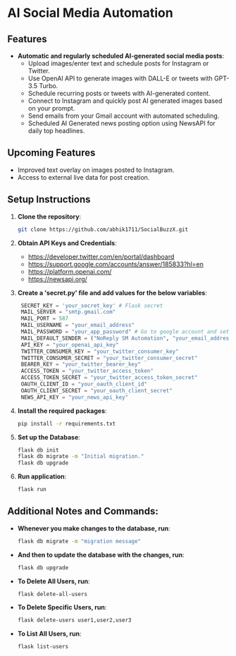 # AI Social Media Automation

## Features

- **Automatic and regularly scheduled AI-generated social media posts**:
  - Upload images/enter text and schedule posts for Instagram or Twitter.
  - Use OpenAI API to generate images with DALL-E or tweets with GPT-3.5 Turbo.
  - Schedule recurring posts or tweets with AI-generated content.
  - Connect to Instagram and quickly post AI generated images based on your prompt.
  - Send emails from your Gmail account with automated scheduling.
  - Scheduled AI Generated news posting option using NewsAPI for daily top headlines.

## Upcoming Features
- Improved text overlay on images posted to Instagram.
- Access to external live data for post creation.

## Setup Instructions

1. **Clone the repository**:
   ```bash
   git clone https://github.com/abhik1711/SocialBuzzX.git
   ```
   
2. **Obtain API Keys and Credentials**:
   - https://developer.twitter.com/en/portal/dashboard
   - https://support.google.com/accounts/answer/185833?hl=en
   - https://platform.openai.com/
   - https://newsapi.org/
3. **Create a 'secret.py' file and add values for the below variables**:
   ```python
    SECRET_KEY = 'your_secret_key' # Flask secret
    MAIL_SERVER = "smtp.gmail.com" 
    MAIL_PORT = 587
    MAIL_USERNAME = "your_email_address"
    MAIL_PASSWORD = "your_app_password" # Go to google account and set up App password
    MAIL_DEFAULT_SENDER = ("NoReply SM Automation", "your_email_address")
    API_KEY = "your_openai_api_key"
    TWITTER_CONSUMER_KEY = "your_twitter_consumer_key"
    TWITTER_CONSUMER_SECRET = "your_twitter_consumer_secret"
    BEARER_KEY = "your_twitter_bearer_key"
    ACCESS_TOKEN = "your_twitter_access_token"
    ACCESS_TOKEN_SECRET = "your_twitter_access_token_secret"
    OAUTH_CLIENT_ID = "your_oauth_client_id"
    OAUTH_CLIENT_SECRET = "your_oauth_client_secret"
    NEWS_API_KEY = "your_news_api_key"
    ```
4. **Install the required packages**:
    ```bash
    pip install -r requirements.txt
    ```
5. **Set up the Database**:
    ```bash
   flask db init
   flask db migrate -m "Initial migration."
    flask db upgrade
    ```
6. **Run application**:
    ```bash
    flask run
    ```

## Additional Notes and Commands:
- **Whenever you make changes to the database, run**:
    ```bash
    flask db migrate -m "migration message"
    ```
- **And then to update the database with the changes, run**:
    ```bash
    flask db upgrade
    ```
- **To Delete All Users, run**:
    ```bash
    flask delete-all-users
    ```
- **To Delete Specific Users, run**:
    ```bash
  flask delete-users user1,user2,user3
    ```
- **To List All Users, run**:
    ```bash
    flask list-users
    ```
